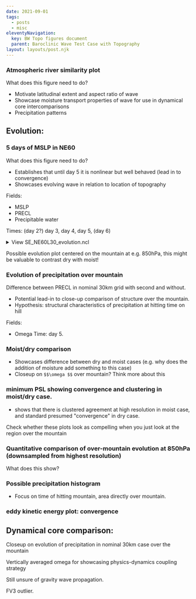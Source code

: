 ```yaml
---
date: 2021-09-01
tags:
  - posts
  - misc
eleventyNavigation:
  key: BW Topo figures document
  parent: Baroclinic Wave Test Case with Topography
layout: layouts/post.njk
---
```






### Atmospheric river similarity plot
What does this figure need to do?
* Motivate latitudinal extent and aspect ratio of wave
* Showcase moisture transport properties of wave for use in dynamical core intercomparisons
* Precipitation patterns


## Evolution:



### 5 days of MSLP in NE60
What does this figure need to do? 
* Establishes that until day 5 it is nonlinear but well behaved (lead in to convergence)
* Showcases evolving wave in relation to location of topography




Fields: 
* MSLP
* PRECL
* Precipitable water

Times: 
(day 2?) day 3, day 4, day 5, (day 6)


<details>
<summary>View SE_NE60L30_evolution.ncl </summary>
  
```
;*************************************
; tracer_time_series_plots.ncl
; Example usage: 
; ncl level=850 'pfmt="eps"' tracer_time_series_plots.ncl
;***********************************************


load "$NCARG_ROOT/lib/ncarg/nclscripts/csm/gsn_code.ncl"  
load "$NCARG_ROOT/lib/ncarg/nclscripts/csm/gsn_csm.ncl"  
load "$NCARG_ROOT/lib/ncarg/nclscripts/csm/contributed.ncl"  

;************************************************
begin

;=====
; declare the CAM directory and file
;=====
  fdir = "/nfs/turbo/cjablono2/owhughes/mountain_test_case_netcdf/"
  f1 = addfile(fdir+"ne60.nc","r")


;=====
; dycore   = "SLDT85L30"           ; label in plot, name your dycore
;  dycore   = "EULT85L30"           ; label in plot, name your dycore
; dycore   = "FV1x1L30"             ; label in plot, name your dycore
 dycore   = "SEne60L30"             ; label in plot, name your dycore

;=====
; complete the plotname
;=====
    plotname = dycore+"_moist_evolution"


; ========
; define the times at which to plot
; ========

  times = (/ 12, 16, 20, 24 /)

 
;=====
; input parameter, may be specified in the command line
;=====
  if (isvar("pfmt")) then         ; plot format specified on command line?
      type = pfmt                 ; command line 
  else
      type = "x11"                ; default X11 window
      type = "eps"                ; default X11 window
  end if

;************************************************
; read variables
;************************************************
  lev  = f1->lev
  lon  = f1->lon
  lat  = f1->lat
;  klev  = dimsizes(lev) - 1              ; index counts from 0 ... klev (30 values)
  klev   = getfilevardimsizes(f1, "lev" ) ; read number of vertical levels (hybrid coordinates)

  P0   = 100000.      ; Pa
  P0mb = P0*0.01      ; hPa
;************************************************
;plot resources [options]
;************************************************
  plot = new(3 * 4,graphic)
  plot_over = new(3 * 4,graphic)
  wks = gsn_open_wks(type,plotname)   
do i=0,3
  pday = times(i)  ; day 5 
;*************   
; read surface geopotential (first time index)
;*************   
  phis    = f1->PHIS(pday,:,:)
  
  gravity = 9.80616         ; gravitational acceleration in m/s^2
  zs      = phis/gravity    ; surface elevation
  copy_VarCoords (phis,zs)
  zs@units = "m"
  zs@long_name = "Surface height"

;************************************************
; read psl moist run 
;************************************************
  ps1      = f1->PSL(pday,:,:)                       ; (lat,lon)
  ps1_mb   = ps1*0.01
  copy_VarMeta (ps1,ps1_mb)
  ps1_mb@units = "hPa"
  printMinMax(ps1_mb,True)
  PRECL = f1->PRECL(pday,:,:)
  PRECL   = PRECL*8.64e7
  PRECL@units = "mm/day"
  PRECL@long_name = "Precipitation rate"
  
  p    := pres_hybrid_ccm(ps1,P0,f1->hyam,f1->hybm)          ; pressure thickness 
  copy_VarCoords(f1->Z3(pday, :, :, :), p)
  printVarSummary(p)
  temp := f1->T(pday, :, {45:45}, {30:255})
  theta := pot_temp(p(:, {45:45}, {30:255}), temp, 0, False)
  Z3 := f1->Z3(pday, :, {45:45}, {30:255})
  levels = fspan(500, 15000, 60)
  levels@units = "m"
  theta := wrf_user_interp_level(theta, Z3, levels, 0)
  printVarSummary(theta)
  theta&lon = lon({30:255})
  theta&level = levels
  printVarSummary(theta&lon)  
;=======
; open plot and define color table
;=======
;  gsn_define_colormap(wks,"WhBlGrYeRe")       ; select color table
  gsn_define_colormap(wks,"WhViBlGrYeOrRe")
;  gsn_define_colormap(wks,"WhViBlGrYeOrReWh")
;  gsn_define_colormap(wks,"gui_default")
;  gsn_define_colormap(wks,"precip3_16lev")
;  gsn_define_colormap(wks,"cosam12")
;  gsn_define_colormap(wks,"gui_default")

  res_overlay := True
  res_overlay@gsnDraw           = False              ; panel ... set to False
  res_overlay@gsnFrame          = False
  res_overlay@cnFillOn          = False
  res_overlay@lbLabelAutoStride = True
  res_overlay@tiMainString      = ""
  res_overlay@gsnLeftString     = ""
  res_overlay@gsnRightString    = ""
  res_overlay@vpWidthF          = 0.475
  res_overlay@vpHeightF         = 0.19
  res_overlay@cnLinesOn         = True
  res_overlay@cnLevelSelectionMode = "ManualLevels"
  res_overlay@cnMinLevelValF    = 0.                  ; set min contour level
  res_overlay@cnMaxLevelValF    = 2000.               ; set max contour level
  res_overlay@cnLevelSpacingF   = 400.                ; set contour spacing
;  res_overlay@cnLineColor        = "gray"
  res_overlay@cnLineLabelsOn    = False
  res_overlay@cnInfoLabelOn     = False

  res := True  
  res@gsnDraw           = False              ; panel ... set to False
  res@gsnFrame          = False
  res@cnFillOn          = True
  res@gsnSpreadColors   = True
;  res@gsnSpreadColorEnd = 100          ; 
  res@gsnSpreadColorStart = 7

  res@lbLabelAutoStride = True
  res@tiMainString      = ""
  res@vpKeepAspect      = True
  res@vpWidthF          = 0.475
  res@vpHeightF         = 0.19
  res@cnLinesOn         = False
  res@cnLinesOn         = True
  res@cnLineLabelsOn    = False
  res@cnInfoLabelOn     = False
  res@lbLabelBarOn      = False
;  res@pmLabelBarOrthogonalPosF  = 0.03                  ; moves label bar (up[-], down[+]) default 0.02
  res@gsnCenterString      = "Day "+pday/4.

  res@tmXBLabelFontHeightF = 0.015                 ; resize tick labels
  res@tmYLLabelFontHeightF = 0.015
  res@gsnStringFontHeightF = 0.015
  res@lbLabelFontHeightF = 0.015


  res@cnLevelSelectionMode = "ManualLevels"
  res@cnMinLevelValF    = 950.                  ; set min contour level
  res@cnMaxLevelValF    = 1010.               ; set max contour level
  res@cnLevelSpacingF   = 10.                ; set contour spacing

;  res@gsnCenterString   = "Day "+pday
  
  plot(i) = gsn_csm_contour(wks,ps1_mb({0:90},{30:255}),res)
  plot_over(i) = gsn_csm_contour(wks,zs({0:90},{30:255}),res_overlay)
  overlay (plot(i),plot_over(i))

  res@cnLevelSelectionMode = "ExplicitLevels" 
  res@cnLevels             = (/ 0.10, 0.50, 1.00, 3, 5, 7.5, 10, 15, 20, 30, 40, 50, 75, 100 /)
  plot(4 + i) = gsn_csm_contour(wks,PRECL({0:90},{30:255}),res)
  plot_over(4 + i) = gsn_csm_contour(wks,zs({0:90},{30:255}),res_overlay)
  overlay (plot(4 + i),plot_over(4 + i))
  
  res@cnLevelSelectionMode = "ManualLevels"
  res@cnMinLevelValF    = 260.                  ; set min contour level
  res@cnMaxLevelValF    = 400.               ; set max contour level
  res@cnLevelSpacingF   = 20.                ; set contour spacing 
  res1 = True
  res1@gsnFrame = False
  res1@gsnDraw  = False
  plot(8 + i) = gsn_csm_contour(wks,theta(:,{30:255}),res) 
  plot_over(8+i) = gsn_csm_xy (wks,lon({30:255}),zs({45}, {30:255}),res1)
  overlay (plot(8+i),plot_over(8+i))
 

end do
   pres := True               ; panel
;  pres@gsnMaximize = True   ; [e]ps, pdf  make  large 
  pres@gsnMaximize = False   ; [e]ps, pdf  make  large 
;  pres@txString    = dycore+", "+diff+", "+plev+" hPa level"
;  pres@txString    = dycore+", "+plev+" hPa level"
  pres@gsnPanelYWhiteSpacePercent = 0
  pres@gsnPanelXWhiteSpacePercent = 3
  pres@gsnPanelLabelBar           = True
  pres@lbLabelFontHeightF       = 0.014
  pres@pmLabelBarOrthogonalPosF = -0.005           ; negative moves down like -0.03
  pres@gsnPanelFigureStringsFontHeightF = 0.011
  pres@amJust           = "TopLeft"
  pres@gsnFrame         = False   

 gsn_panel(wks,plot,(/3,4/),pres)
  frame(wks)    ; now frame the plot and we're done


end
  
```

</details>

<span class="todo">Possible evolution plot centered on the mountain at e.g. 850hPa,
this might be valuable to contrast dry with moist! </span> 


### Evolution of precipitation over mountain
Difference between PRECL in nominal 30km grid with second and without. 
* Potential lead-in to close-up comparison of structure over the mountain. 
* Hypothesis: structural characteristics of precipitation at hitting time on hill 

Fields:
* Omega
Time: day 5.


### Moist/dry comparison
* Showcases difference between dry and moist cases (e.g. why does the addition of moisture add something to this case)
* Closeup on `$$\omega $$` over mountain? Think more about this


### minimum PSL showing convergence and clustering in moist/dry case.
* shows that there is clustered agreement at high resolution in moist case, and standard
presumed "convergence" in dry case.

<span class="todo">Check whether these plots look as compelling when you just look at the 
region over the mountain</span>



### Quantitative comparison of over-mountain evolution at 850hPa (downsampled from highest resolution)
What does this show?



### Possible precipitation histogram
* Focus on time of hitting mountain, area directly over mountain.



### eddy kinetic energy plot: convergence






## Dynamical core comparison:

Closeup on evolution of precipitation in nominal 30km case over the mountain

Vertically averaged omega for showcasing physics-dynamics coupling strategy

Still unsure of gravity wave propagation. 

FV3 outlier.





